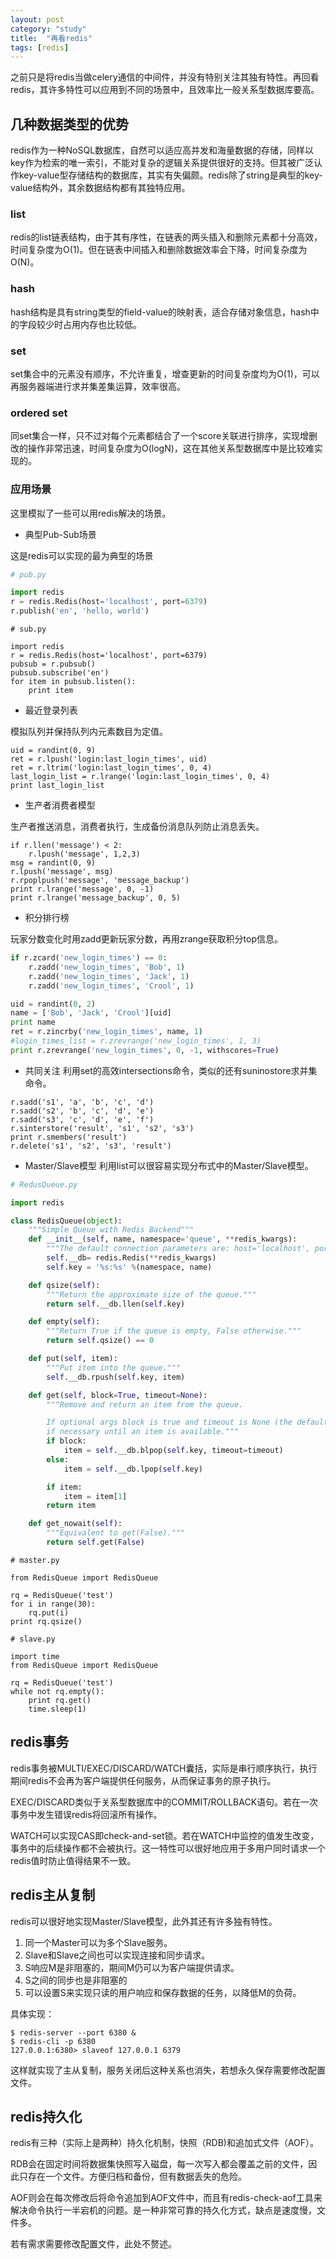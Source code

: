 ```yaml
---
layout: post
category: "study"
title:  "再看redis"
tags: [redis]
---
```



之前只是将redis当做celery通信的中间件，并没有特别关注其独有特性。再回看redis，其许多特性可以应用到不同的场景中，且效率比一般关系型数据库要高。

## 几种数据类型的优势
redis作为一种NoSQL数据库，自然可以适应高并发和海量数据的存储，同样以key作为检索的唯一索引，不能对复杂的逻辑关系提供很好的支持。但其被广泛认作key-value型存储结构的数据库，其实有失偏颇。redis除了string是典型的key-value结构外，其余数据结构都有其独特应用。

### list
redis的list链表结构，由于其有序性，在链表的两头插入和删除元素都十分高效，时间复杂度为O(1)。但在链表中间插入和删除数据效率会下降，时间复杂度为O(N)。

### hash
hash结构是具有string类型的field-value的映射表，适合存储对象信息，hash中的字段较少时占用内存也比较低。

### set
set集合中的元素没有顺序，不允许重复，增查更新的时间复杂度均为O(1)，可以再服务器端进行求并集差集运算，效率很高。

### ordered set
同set集合一样，只不过对每个元素都结合了一个score关联进行排序，实现增删改的操作非常迅速，时间复杂度为O(logN)，这在其他关系型数据库中是比较难实现的。

### 应用场景
这里模拟了一些可以用redis解决的场景。

- 典型Pub-Sub场景

这是redis可以实现的最为典型的场景

```python
# pub.py

import redis
r = redis.Redis(host='localhost', port=6379)
r.publish('en', 'hello, world')
```
```
# sub.py

import redis
r = redis.Redis(host='localhost', port=6379)
pubsub = r.pubsub()
pubsub.subscribe('en')
for item in pubsub.listen():
    print item
```

- 最近登录列表

模拟队列并保持队列内元素数目为定值。

```
uid = randint(0, 9)
ret = r.lpush('login:last_login_times', uid)
ret = r.ltrim('login:last_login_times', 0, 4)
last_login_list = r.lrange('login:last_login_times', 0, 4)
print last_login_list
```

- 生产者消费者模型

生产者推送消息，消费者执行，生成备份消息队列防止消息丢失。

```
if r.llen('message') < 2:
	r.lpush('message', 1,2,3)
msg = randint(0, 9)
r.lpush('message', msg)
r.rpoplpush('message', 'message_backup')
print r.lrange('message', 0, -1)
print r.lrange('message_backup', 0, 5)
```

- 积分排行榜

玩家分数变化时用zadd更新玩家分数，再用zrange获取积分top信息。

```python
if r.zcard('new_login_times') == 0:
	r.zadd('new_login_times', 'Bob', 1)
	r.zadd('new_login_times', 'Jack', 1)
	r.zadd('new_login_times', 'Crool', 1)

uid = randint(0, 2)
name = ['Bob', 'Jack', 'Crool'][uid]
print name
ret = r.zincrby('new_login_times', name, 1)
#login_times_list = r.zrevrange('new_login_times', 1, 3)
print r.zrevrange('new_login_times', 0, -1, withscores=True)
```

- 共同关注
利用set的高效intersections命令，类似的还有suninostore求并集命令。

```
r.sadd('s1', 'a', 'b', 'c', 'd')
r.sadd('s2', 'b', 'c', 'd', 'e')
r.sadd('s3', 'c', 'd', 'e', 'f')
r.sinterstore('result', 's1', 's2', 's3')
print r.smembers('result')
r.delete('s1', 's2', 's3', 'result')
```

+ Master/Slave模型
利用list可以很容易实现分布式中的Master/Slave模型。

```python
# RedusQueue.py

import redis

class RedisQueue(object):
    """Simple Queue with Redis Backend"""
    def __init__(self, name, namespace='queue', **redis_kwargs):
        """The default connection parameters are: host='localhost', port=6379, db=0"""
        self.__db= redis.Redis(**redis_kwargs)
        self.key = '%s:%s' %(namespace, name)

    def qsize(self):
        """Return the approximate size of the queue."""
        return self.__db.llen(self.key)

    def empty(self):
        """Return True if the queue is empty, False otherwise."""
        return self.qsize() == 0

    def put(self, item):
        """Put item into the queue."""
        self.__db.rpush(self.key, item)

    def get(self, block=True, timeout=None):
        """Remove and return an item from the queue.

        If optional args block is true and timeout is None (the default), block
        if necessary until an item is available."""
        if block:
            item = self.__db.blpop(self.key, timeout=timeout)
        else:
            item = self.__db.lpop(self.key)

        if item:
            item = item[1]
        return item

    def get_nowait(self):
        """Equivalent to get(False)."""
        return self.get(False)
```

```
# master.py

from RedisQueue import RedisQueue

rq = RedisQueue('test')
for i in range(30):
	rq.put(i)
print rq.qsize()
```

```
# slave.py

import time
from RedisQueue import RedisQueue

rq = RedisQueue('test')
while not rq.empty():
	print rq.get()
	time.sleep(1)
```

## redis事务
redis事务被MULTI/EXEC/DISCARD/WATCH囊括，实际是串行顺序执行，执行期间redis不会再为客户端提供任何服务，从而保证事务的原子执行。

EXEC/DISCARD类似于关系型数据库中的COMMIT/ROLLBACK语句。若在一次事务中发生错误redis将回滚所有操作。

WATCH可以实现CAS即check-and-set锁。若在WATCH中监控的值发生改变，事务中的后续操作都不会被执行。这一特性可以很好地应用于多用户同时请求一个redis值时防止值得结果不一致。

## redis主从复制
redis可以很好地实现Master/Slave模型，此外其还有许多独有特性。

 1. 同一个Master可以为多个Slave服务。
 2. Slave和Slave之间也可以实现连接和同步请求。
 3. S响应M是非阻塞的，期间M仍可以为客户端提供请求。
 4. S之间的同步也是非阻塞的
 5. 可以设置S来实现只读的用户响应和保存数据的任务，以降低M的负荷。

具体实现：
```
$ redis-server --port 6380 &
$ redis-cli -p 6380
127.0.0.1:6380> slaveof 127.0.0.1 6379
```
这样就实现了主从复制，服务关闭后这种关系也消失，若想永久保存需要修改配置文件。

## redis持久化
redis有三种（实际上是两种）持久化机制，快照（RDB)和追加式文件（AOF）。

RDB会在固定时间将数据集快照写入磁盘，每一次写入都会覆盖之前的文件，因此只存在一个文件。方便归档和备份，但有数据丢失的危险。

AOF则会在每次修改后将命令追加到AOF文件中，而且有redis-check-aof工具来解决命令执行一半宕机的问题。是一种非常可靠的持久化方式，缺点是速度慢，文件多。

若有需求需要修改配置文件，此处不赘述。



